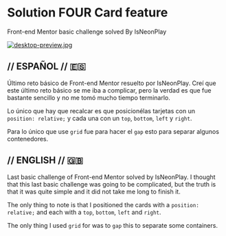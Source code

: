 # Solution FOUR Card feature
Front-end Mentor basic challenge solved By IsNeonPlay

[![desktop-preview.jpg](https://i.postimg.cc/Bv8TtVwk/desktop-preview.jpg)](https://postimg.cc/CZgBQm0s)

## // ESPAÑOL // 🇪🇸 

Último reto básico de Front-end Mentor resuelto por IsNeonPlay. Creí que este último reto básico se me iba a complicar, pero la verdad es que fue bastante sencillo y no me tomó mucho tiempo terminarlo.

Lo único que hay que recalcar es que posicionélas tarjetas con un `position: relative;` y cada una con un `top`, `bottom`, `left` y `right`.

Para lo único que use `grid` fue para hacer el `gap` esto para separar algunos contenedores.


## // ENGLISH // 🇬🇧 

Last basic challenge of Front-end Mentor solved by IsNeonPlay. I thought that this last basic challenge was going to be complicated, but the truth is that it was quite simple and it did not take me long to finish it.

The only thing to note is that I positioned the cards with a `position: relative;` and each with a `top`, `bottom`, `left` and `right`.

The only thing I used `grid` for was to `gap` this to separate some containers.
